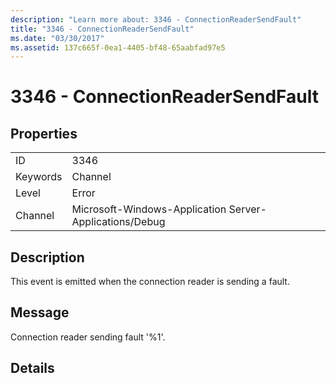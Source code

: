 ```yaml
---
description: "Learn more about: 3346 - ConnectionReaderSendFault"
title: "3346 - ConnectionReaderSendFault"
ms.date: "03/30/2017"
ms.assetid: 137c665f-0ea1-4405-bf48-65aabfad97e5
---
```

# 3346 - ConnectionReaderSendFault

## Properties  
  
|||  
|-|-|  
|ID|3346|  
|Keywords|Channel|  
|Level|Error|  
|Channel|Microsoft-Windows-Application Server-Applications/Debug|  
  
## Description  

 This event is emitted when the connection reader is sending a fault.  
  
## Message  

 Connection reader sending fault '%1'.  
  
## Details
